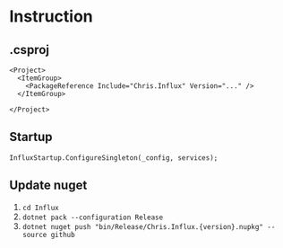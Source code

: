 # Instruction

## .csproj

```
<Project>
  <ItemGroup>
    <PackageReference Include="Chris.Influx" Version="..." />
  </ItemGroup>

</Project>
```

## Startup

```
InfluxStartup.ConfigureSingleton(_config, services);
```

## Update nuget

1. `cd Influx`
2. `dotnet pack --configuration Release`
3. `dotnet nuget push "bin/Release/Chris.Influx.{version}.nupkg" --source github`